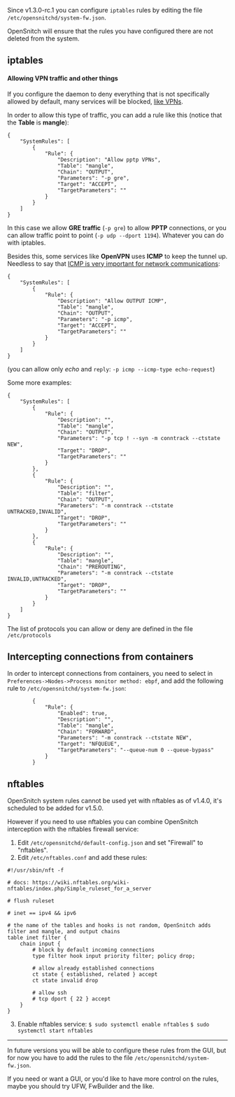 Since v1.3.0-rc.1 you can configure `iptables` rules by editing the file `/etc/opensnitchd/system-fw.json`.

OpenSnitch will ensure that the rules you have configured there are not deleted from the system.

iptables
---

#### Allowing VPN traffic and other things

If you configure the daemon to deny everything that is not specifically allowed by default, many services will be blocked, [like VPNs](https://github.com/gustavo-iniguez-goya/opensnitch/issues/47).

In order to allow this type of traffic, you can add a rule like this (notice that the **Table** is **mangle**):
```
{
    "SystemRules": [
        {
            "Rule": {
                "Description": "Allow pptp VPNs",
                "Table": "mangle",
                "Chain": "OUTPUT",
                "Parameters": "-p gre",
                "Target": "ACCEPT",
                "TargetParameters": ""
            }
        }
    ]
}
```

In this case we allow **GRE traffic** (`-p gre`) to allow **PPTP** connections, or you can allow traffic point to point (`-p udp --dport 1194`). Whatever you can do with iptables.

Besides this, some services like **OpenVPN** uses **ICMP** to keep the tunnel up. Needless to say that [ICMP is very important for network communications](https://tools.ietf.org/html/rfc1191):

```
{
    "SystemRules": [
        {
            "Rule": {
                "Description": "Allow OUTPUT ICMP",
                "Table": "mangle",
                "Chain": "OUTPUT",
                "Parameters": "-p icmp",
                "Target": "ACCEPT",
                "TargetParameters": ""
            }
        }
    ]
}
```

(you can allow only _echo_ and `reply`: `-p icmp --icmp-type echo-request`)

Some more examples:
```
{
    "SystemRules": [
        {
            "Rule": {
                "Description": "",
                "Table": "mangle",
                "Chain": "OUTPUT",
                "Parameters": "-p tcp ! --syn -m conntrack --ctstate NEW",
                "Target": "DROP",
                "TargetParameters": ""
            }
        },
        {
            "Rule": {
                "Description": "",
                "Table": "filter",
                "Chain": "OUTPUT",
                "Parameters": "-m conntrack --ctstate UNTRACKED,INVALID",
                "Target": "DROP",
                "TargetParameters": ""
            }
        },
        {
            "Rule": {
                "Description": "",
                "Table": "mangle",
                "Chain": "PREROUTING",
                "Parameters": "-m conntrack --ctstate INVALID,UNTRACKED",
                "Target": "DROP",
                "TargetParameters": ""
            }
        }
    ]
}
```

The list of protocols you can allow or deny are defined in the file `/etc/protocols`

Intercepting connections from containers
---

In order to intercept connections from containers, you need to select in `Preferences->Nodes->Process monitor method: ebpf`, and add the following rule to `/etc/opensnitchd/system-fw.json`:
```
        {
            "Rule": {
                "Enabled": true,
                "Description": "",
                "Table": "mangle",
                "Chain": "FORWARD",
                "Parameters": "-m conntrack --ctstate NEW",
                "Target": "NFQUEUE",
                "TargetParameters": "--queue-num 0 --queue-bypass"
            }
        }
```

nftables
---

OpenSnitch system rules cannot be used yet with nftables as of v1.4.0, it's scheduled to be added for v1.5.0.

However if you need to use nftables you can combine OpenSnitch interception with the nftables firewall service:

1. Edit `/etc/opensnitchd/default-config.json` and set "Firewall" to "nftables".
2. Edit `/etc/nftables.conf` and add these rules:
```
#!/usr/sbin/nft -f

# docs: https://wiki.nftables.org/wiki-nftables/index.php/Simple_ruleset_for_a_server

# flush ruleset

# inet == ipv4 && ipv6

# the name of the tables and hooks is not random, OpenSnitch adds filter and mangle, and output chains
table inet filter {
    chain input {
        # block by default incoming connections
        type filter hook input priority filter; policy drop;
        
        # allow already established connections
        ct state { established, related } accept
        ct state invalid drop
        
        # allow ssh
        # tcp dport { 22 } accept
    }
}
```
3. Enable nftables service:
`$ sudo systemctl enable nftables`
`$ sudo systemctl start nftables`

---

In future versions you will be able to configure these rules from the GUI, but for now you have to add the rules to the file `/etc/opensnitchd/system-fw.json`.

If you need or want a GUI, or you'd like to have more control on the rules, maybe you should try UFW, FwBuilder and the like.

